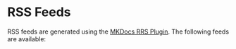 # RSS Feeds

RSS feeds are generated using the [MKDocs RRS Plugin](https://guts.github.io/mkdocs-rss-plugin). The following feeds are available:
